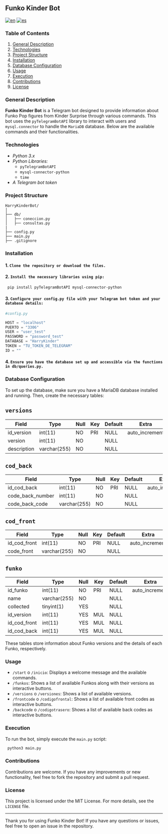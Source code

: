 ## Funko Kinder Bot
[![en](https://img.shields.io/badge/lang-en-gre.svg)](https://github.com/AlexandraOliv14/FunkoKinderBot/blob/main/README.md)
[![es](https://img.shields.io/badge/lang-es-yellow.svg)](https://github.com/AlexandraOliv14/FunkoKinderBot/blob/main/readme.es.md)

### Table of Contents


1. [General Description](#general-description)
2. [Technologies](#technologies)
3. [Project Structure](#project_structure)
3. [Installation](#installation)
4. [Database Configuration](#database-configuration)
5. [Usage](#usage)
6. [Execution](#execution)
7. [Contributions](#contributions)
8. [License](#license)

### General Description
**Funko Kinder Bot** is a Telegram bot designed to provide information about Funko Pop figures from Kinder Surprise through various commands. This bot uses the `pyTelegramBotAPI` library to interact with users and `mysql.connector` to handle the `MariaDB` database. Below are the available commands and their functionalities.

### Technologies
- *Python 3.x*
- *Python Libraries:*
    - `pyTelegramBotAPI`
    - `mysql-connector-python`
    - `time`
- *A Telegram bot token*

### Project Structure

```
HarryKinderBot/
│
├── db/
│   ├── coneccion.py
│   ├── consultas.py
|
├── config.py
├── main.py
├── .gitignore
```

### Installation

#### 1. `Clone the repository or download the files.`

#### 2. `Install the necessary libraries using pip:`

```bash
 pip install pyTelegramBotAPI mysql-connector-python
```

#### 3. `Configure your config.py file with your Telegram bot token and your database details:`

```python
#config.py

HOST = "localhost"
PUERTO = "3306"
USER = "user_test"
PASSWORD = "password_test"
DATABASE = "HarryKinder"
TOKEN = "TU_TOKEN_DE_TELEGRAM"
ID = ""
```


#### 4. `Ensure you have the database set up and accessible via the functions in db/queries.py.`

### Database Configuration

To set up the database, make sure you have a MariaDB database installed and running. Then, create the necessary tables:

## `versions`
| Field       | Type         | Null | Key | Default | Extra          |
| ---         | ---          |---   |---  |---      |---             |
| id_version  | int(11)      | NO   | PRI | NULL    | auto_increment |
| version     | int(11)      | NO   |     | NULL    |                |
| description | varchar(255) | NO   |     | NULL    |                |

## `cod_back`
| Field            | Type         | Null | Key | Default | Extra          |
| ---              | ---          |---   |---  |---      |---             |
| id_cod_back      | int(11)      | NO   | PRI | NULL    | auto_increment |
| code_back_number | int(11)      | NO   |     | NULL    |                |
| code_back_code   | varchar(255) | NO   |     | NULL    |                |

## `cod_front`
| Field        | Type         | Null | Key | Default | Extra          |
| ---          | ---          |---   |---  |---      |---             |
| id_cod_front | int(11)      | NO   | PRI | NULL    | auto_increment |
| code_front   | varchar(255) | NO   |     | NULL    |                |

## `funko`
| Field        | Type         | Null | Key | Default | Extra          |
| ---          | ---          |---   |---  |---      |---             |
| id_funko     | int(11)      | NO   | PRI | NULL    | auto_increment |
| name         | varchar(255) | NO   |     | NULL    |                |
| collected    | tinyint(1)   | YES  |     | NULL    |                |
| id_version   | int(11)      | YES  | MUL | NULL    |                |
| id_cod_front | int(11)      | YES  | MUL | NULL    |                |
| id_cod_back  | int(11)      | YES  | MUL | NULL    |                |


These tables store information about Funko versions and the details of each Funko, respectively.


### Usage

- `/start` o `/inicio`: Displays a welcome message and the available commands.
- `/funkos`: Shows a list of available Funkos along with their versions as interactive buttons.
- `/versions` o `/versiones`: Shows a list of available versions.
- `/frontcode` o `/codigofrontal`: Shows a list of available front codes as interactive buttons.
- `/backcode` o `/codigotrasero`: Shows a list of available back codes as interactive buttons.

### Execution

To run the bot, simply execute the `main.py` script:

```bash
 python3 main.py
```

### Contributions

Contributions are welcome. If you have any improvements or new functionality, feel free to fork the repository and submit a pull request.

### License

This project is licensed under the MIT License. For more details, see the `LICENSE` file.

---
Thank you for using Funko Kinder Bot! If you have any questions or issues, feel free to open an issue in the repository.
